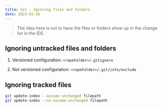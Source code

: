 ```yaml
---
title: Git - Ignoring files and folders
date: 2023-02-26
---
```


> The idea here is not to have the files or folders show up in the change list in the IDE.

## Ignoring untracked files and folders

1. Versioned configuration:
    `<repoFolder>/.gitignore`

2. Not versioned configuration:
    `<repoFolder>/.git/info/exclude`


## Ignoring tracked files

```bash
git update-index --assume-unchanged filepath
git update-index --no-assume-unchanged filepath
```
